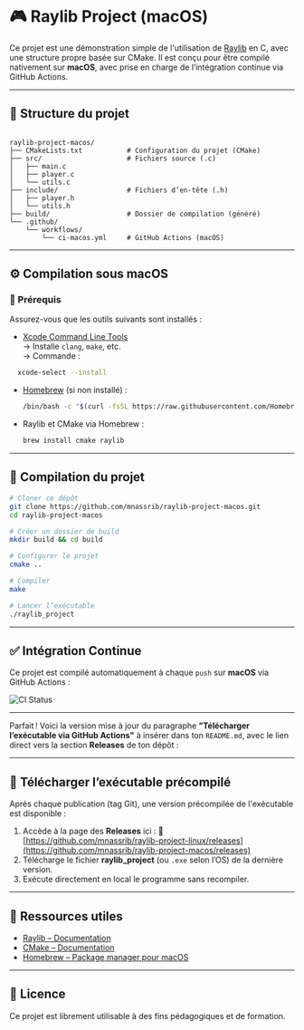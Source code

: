# 🎮 Raylib Project (macOS)

Ce projet est une démonstration simple de l'utilisation de [Raylib](https://www.raylib.com/) en C, avec une structure propre basée sur CMake. Il est conçu pour être compilé nativement sur **macOS**, avec prise en charge de l’intégration continue via GitHub Actions.

---

## 📁 Structure du projet

```

raylib-project-macos/
├── CMakeLists.txt           # Configuration du projet (CMake)
├── src/                     # Fichiers source (.c)
│   ├── main.c
│   ├── player.c
│   └── utils.c
├── include/                 # Fichiers d’en-tête (.h)
│   ├── player.h
│   └── utils.h
├── build/                   # Dossier de compilation (généré)
└── .github/
    └── workflows/
        └── ci-macos.yml     # GitHub Actions (macOS)

````

---

## ⚙️ Compilation sous macOS

### 📌 Prérequis

Assurez-vous que les outils suivants sont installés :

- [Xcode Command Line Tools](https://developer.apple.com/xcode/)  
  → Installe `clang`, `make`, etc.  
  → Commande :
```bash
  xcode-select --install
```

* [Homebrew](https://brew.sh) (si non installé) :

  ```bash
  /bin/bash -c "$(curl -fsSL https://raw.githubusercontent.com/Homebrew/install/HEAD/install.sh)"
  ```

* Raylib et CMake via Homebrew :

  ```bash
  brew install cmake raylib
  ```

---

## 🚀 Compilation du projet

```bash
# Cloner ce dépôt
git clone https://github.com/mnassrib/raylib-project-macos.git
cd raylib-project-macos

# Créer un dossier de build
mkdir build && cd build

# Configurer le projet
cmake ..

# Compiler
make

# Lancer l’exécutable
./raylib_project
```

---

## ✅ Intégration Continue

Ce projet est compilé automatiquement à chaque `push` sur **macOS** via GitHub Actions :

![CI Status](https://github.com/mnassrib/raylib-project-macos/actions/workflows/ci-macos.yml/badge.svg)

---

Parfait ! Voici la version mise à jour du paragraphe **"Télécharger l’exécutable via GitHub Actions"** à insérer dans ton `README.md`, avec le lien direct vers la section **Releases** de ton dépôt :

---

## 🚀 Télécharger l’exécutable précompilé

Après chaque publication (tag Git), une version précompilée de l'exécutable est disponible :

1. Accède à la page des **Releases** ici :
   🔗 [https://github.com/mnassrib/raylib-project-linux/releases](https://github.com/mnassrib/raylib-project-macos/releases)
2. Télécharge le fichier **raylib\_project** (ou `.exe` selon l’OS) de la dernière version.
3. Exécute directement en local le programme sans recompiler.

---

## 🧠 Ressources utiles

* [Raylib – Documentation](https://www.raylib.com/)
* [CMake – Documentation](https://cmake.org/documentation/)
* [Homebrew – Package manager pour macOS](https://brew.sh)

---

## 📄 Licence

Ce projet est librement utilisable à des fins pédagogiques et de formation.